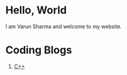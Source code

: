# Hello, World
I am Varun Sharma and welcome to my website.

# Coding Blogs
1. [C++](https://varunswing.github.io/cpp/)
